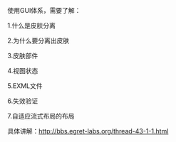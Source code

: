﻿使用GUI体系，需要了解：




1.什么是皮肤分离




2.为什么要分离出皮肤




3.皮肤部件




4.视图状态




5.EXML文件




6.失效验证




7.自适应流式布局的布局



具体讲解​：http://bbs.egret-labs.org/thread-43-1-1.html
